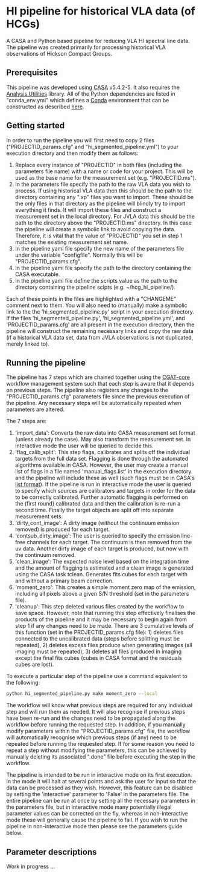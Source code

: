 # HI pipeline for historical VLA data (of HCGs)
A CASA and Python based pipeline for reducing VLA HI spectral line data. The pipeline was created primarily for processing historical VLA observations of Hickson Compact Groups.

## Prerequisites
This pipeline was developed using [CASA](https://casa.nrao.edu/casa_obtaining.shtml) v5.4.2-5. It also requires the [Analysis Utilities](https://casaguides.nrao.edu/index.php/Analysis_Utilities) library. All of the Python dependencies are listed in "conda_env.yml" which defines a [Conda](https://docs.conda.io/en/latest/) environment that can be constructed as described [here](https://docs.conda.io/projects/conda/en/latest/user-guide/tasks/manage-environments.html#creating-an-environment-from-an-environment-yml-file).

## Getting started

In order to run the pipeline you will first need to copy 2 files ("PROJECTID_params.cfg" and "hi_segmented_pipeline.yml") to your execution directory and then modify them as follows:
  1. Replace every instance of "PROJECTID" in both files (including the parameters file name) with a name or code for your project. This will be used as the base name for the measurement set (e.g. "PROJECTID.ms").
  2. In the parameters file specify the path to the raw VLA data you wish to process. If using historical VLA data then this should be the path to the directory containing any ".xp" files you want to import. These should be the only files in that directory as the pipeline will blindly try to import everything it finds. It will import these files and construct a measurement set in the local directory. For JVLA data this should be the path to the directory above the "PROJECTID.ms" directory. In this case the pipeline will create a symbolic link to avoid copying the data. Therefore, it is vital that the value of "PROJECTID" you set in step 1 matches the existing measurement set name.
  3. In the pipeline yaml file specify the new name of the parameters file under the variable "configfile". Normally this will be "PROJECTID_params.cfg".
  4. In the pipeline yaml file specify the path to the directory containing the CASA executable.
  5. In the pipeline yaml file define the scripts value as the path to the directory containing the pipeline scipts (e.g. ~/hcg_hi_pipeline/).

Each of these points in the files are highlighted with a "CHANGEME" comment next to them. You will also need to (manually) make a symbolic link to the the 'hi_segmented_pipeline.py' script in your execution directory. If the files 'hi_segmented_pipeline.py', 'hi_segmented_pipeline.yml', and 'PROJECTID_params.cfg' are all present in the execution directory, then the pipeline will construct the remaining necessary links and copy the raw data (if a historical VLA data set, data from JVLA observations is not duplicated, merely linked to).

## Running the pipeline

The pipeline has 7 steps which are chained together using the [CGAT-core](https://github.com/cgat-developers/cgat-core) workflow management system such that each step is aware that it depends on previous steps. The pipeline also registers any changes to the "PROJECTID_params.cfg" parameters file since the previous execution of the pipeline. Any necessary steps will be automatically repeated when parameters are altered.

The 7 steps are:
  1. 'import_data': Converts the raw data into CASA measurement set format (unless already the case). May also transform the measurement set. In interactive mode the user will be queried to decide this.
  2. 'flag_calib_split': This step flags, calibrates and splits off the individual targets from the full data set. Flagging is done through the automated algorithms available in CASA. However, the user may create a manual list of flags in a file named 'manual_flags.list' in the execution directory and the pipeline will include these as well (such flags must be in CASA's [list format](https://casa.nrao.edu/casadocs/casa-5.4.1/global-task-list/task_flagdata/about)). If the pipeline is run in interactive mode the user is queried to specify which sources are calibrators and targets in order for the data to be correctly calibrated. Further automatic flagging is performed on the (first round) calibrated data and then the calibration is re-run a second time. Finally the target objects are split off into separate measurement sets.
  3. 'dirty_cont_image': A dirty image (without the continuum emission removed) is produced for each target.
  4. 'contsub_dirty_image': The user is queried to specify the emission line-free channels for each target. The continuum is then removed from the uv data. Another dirty image of each target is produced, but now with the continuum removed.
  5. 'clean_image': The expected noise level based on the integration time and the amount of flagging is estimated and a clean image is generated using the CASA task tclean. Generates fits cubes for each target with and without a primary beam correction.
  6. 'moment_zero': This creates a simple moment zero map of the emission, including all pixels above a given S/N threshold (set in the parameters file). 
  7. 'cleanup': This step deleted various files created by the workflow to save space. However, note that running this step effectively finalises the products of the pipeline and it may be necessary to begin again from step 1 if any changes need to be made. There are 3 cumulative levels of this function (set in the PROJECTID_params.cfg file): 1) deletes files connected to the uncalibrated data (steps before splitting must be repeated), 2) deletes excess files produce when generating images (all imaging must be repeated), 3) deletes all files produced in imaging except the final fits cubes (cubes in CASA format and the residuals cubes are lost).
  
To execute a particular step of the pipeline use a command equivalent to the following:

```bash
python hi_segmented_pipeline.py make moment_zero --local
```

The workflow will know what previous steps are required for any individual step and will run them as needed. It will also recognise if previous steps have been re-run and the changes need to be propagated along the workflow before running the requested step. In addition, if you manually modify parameters within the "PROJECTID_params.cfg" file, the workflow will automatically recognise which previous steps (if any) need to be repeated before running the requested step. If for some reason you need to repeat a step without modifying the parameters, this can be achieved by manually deleting its associated ".done" file before executing the step in the workflow.

The pipeline is intended to be run in interactive mode on its first execution. In the mode it will halt at several points and ask the user for input so that the data can be processed as they wish. However, this feature can be disabled by setting the 'interactive' parameter to 'False' in the parameters file. The entire pipeline can be run at once by setting all the necessary parameters in the parameters file, but in interactive mode many potentially illegal parameter values can be corrected on the fly, whereas in non-interactive mode these will generally cause the pipeline to fail. If you wish to run the pipeline in non-interactive mode then please see the parameters guide below.


## Parameter descriptions

Work in progress ...

